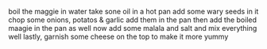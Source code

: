 boil the maggie in water
take sone oil in a hot pan
add some wary seeds in it 
chop some onions, potatos & garlic
add them in the pan
then add the boiled maagie in the pan as well
now add some malala and salt and mix everything well
lastly, garnish some cheese on the top to make it more yummy